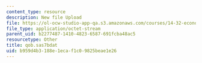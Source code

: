 ```yaml
---
content_type: resource
description: New file Upload
file: https://ol-ocw-studio-app-qa.s3.amazonaws.com/courses/14-32-econometrics-spring-2007/b959d4b3188e1ecaf1c09825beae1e26_qob.sas7bdat
file_type: application/octet-stream
parent_uid: b2277487-1410-4823-6587-691fcba48ac5
resourcetype: Other
title: qob.sas7bdat
uid: b959d4b3-188e-1eca-f1c0-9825beae1e26
---
```

